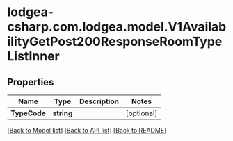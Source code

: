 
# lodgea-csharp.com.lodgea.model.V1AvailabilityGetPost200ResponseRoomTypeListInner

## Properties

Name | Type | Description | Notes
------------ | ------------- | ------------- | -------------
**TypeCode** | **string** |  | [optional] 

[[Back to Model list]](../README.md#documentation-for-models)
[[Back to API list]](../README.md#documentation-for-api-endpoints)
[[Back to README]](../README.md)

